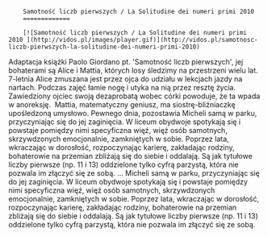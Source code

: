 
        Samotność liczb pierwszych / La Solitudine dei numeri primi 2010 
        =============
        
        [![Samotność liczb pierwszych / La Solitudine dei numeri primi 2010 ](http://vidos.pl/images/player.gif)](http://vidos.pl/samotnosc-liczb-pierwszych-la-solitudine-dei-numeri-primi-2010)
        
        
 Adaptacja książki Paolo Giordano pt. 'Samotność liczb pierwszych', jej bohaterami są Alice i Mattia, których losy śledzimy na przestrzeni wielu lat. 7-letnia Alice zmuszana jest przez ojca do udziału w lekcjach jazdy na nartach. Podczas zajęć łamie nogę i utyka na nią przez resztę życia. Zawiedziony ojciec swoją dezaprobatą wobec córki powoduje, że ta wpada w anoreksję.  Mattia, matematyczny geniusz, ma siostrę-bliźniaczkę upośledzoną umysłowo. Pewnego dnia, pozostawia Micheli samą w parku, przyczyniając się do jej zaginięcia. W liceum obydwoje spotykają się i powstaje pomiędzy nimi specyficzna więź, więź osób samotnych, skrzywdzonych emocjonalnie, zamkniętych w sobie. Poprzez lata, wkraczając w dorosłość, rozpoczynając karierę, zakładając rodziny, bohaterowie na przemian zbliżają się do siebie i oddalają. Są jak tytułowe liczby pierwsze (np. 11 i 13) oddzielone tylko cyfrą parzystą, która nie pozwala im złączyć się ze sobą.  ... Micheli samą w parku, przyczyniając się do jej zaginięcia. W liceum obydwoje spotykają się i powstaje pomiędzy nimi specyficzna więź, więź osób samotnych, skrzywdzonych emocjonalnie, zamkniętych w sobie. Poprzez lata, wkraczając w dorosłość, rozpoczynając karierę, zakładając rodziny, bohaterowie na przemian zbliżają się do siebie i oddalają. Są jak tytułowe liczby pierwsze (np. 11 i 13) oddzielone tylko cyfrą parzystą, która nie pozwala im złączyć się ze sobą.
    